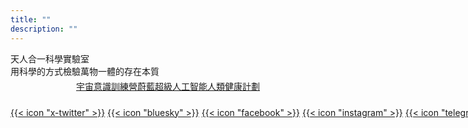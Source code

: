 ```yaml
---
title: ""
description: ""
---
```


<div class="text-cnxl-ohulab">天人合一科學實驗室</div>

<div class="text-cnxl2-ohulab">用科學的方式檢驗萬物一體的存在本質</div>

<div style="display:flex;justify-content:center;flex-wrap:wrap;padding: 4px 0px;">
<a href="/bootcamp/" target="_self" class="custom-index-cntags-ohulab">宇宙意識訓練營</a> 
<a href="https://blueyasi.org/" target="_blank" class="custom-index-cntags-ohulab">蔚藍超級人工智能</a>
<a href="https://sm.doctor/" target="_blank" class="custom-index-cntags-ohulab">人類健康計劃</a>
</div>


<div style="margin-top:20px; white-space: nowrap;">
<a href="#" target="_blank" class="custom-icon-ohulab">{{< icon "x-twitter" >}}</a>
<a href="#" target="_blank" class="custom-icon-ohulab">{{< icon "bluesky" >}}</a>
<a href="#" target="_blank" class="custom-icon-ohulab">{{< icon "facebook" >}}</a>
<a href="#" target="_blank" class="custom-icon-ohulab">{{< icon "instagram" >}}</a>
<a href="#" target="_blank" class="custom-icon-ohulab">{{< icon "telegram" >}}</a>
<a href="#" target="_blank" class="custom-icon-ohulab">{{< icon"github" >}}</a>
</div>